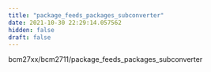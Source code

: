 ```yaml
---
title: "package_feeds_packages_subconverter"
date: 2021-10-30 22:29:14.057562
hidden: false
draft: false
---
```


bcm27xx/bcm2711/package_feeds_packages_subconverter

